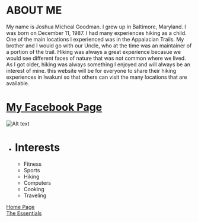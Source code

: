 # ABOUT ME
My name is Joshua Micheal Goodman. I grew up in Baltimore, Maryland. I was born on December 11, 1987. I had many experiences hiking as a child. One of the main locations I experienced was in the Appalacian Trails. My brother and I would go with our Uncle, who at the time was an maintainer of a portion of the trail. Hiking was always a great experience becasue we would see different faces of nature that was not common where we lived. As I got older, hiking was always something I enjoyed and will always be an interest of mine. this website will be for everyone to share their hiking experiences in Iwakuni so that others can visit the many locations that are available.

# [My Facebook Page](https://ja-jp.facebook.com/)

![Alt text](https://roaminglove.imgix.net/2017/08/IMG_20160927_191507_opt.jpg)

+ # Interests
  + Fitness
  + Sports
  + Hiking
  + Computers
  + Cooking
  + Traveling




[Home Page](index)                                                                             
[The Essentials](topic)

